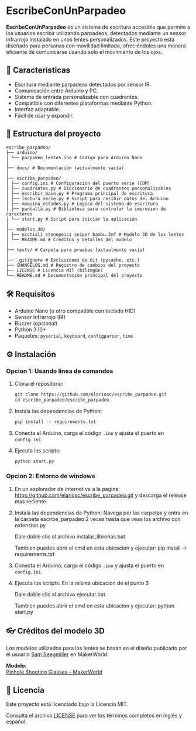 # EscribeConUnParpadeo

**EscribeConUnParpadeo** es un sistema de escritura accesible que permite a los usuarios escribir utilizando parpadeos, detectados mediante un sensor infrarrojo instalado en unos lentes personalizados. Este proyecto está diseñado para personas con movilidad limitada, ofreciéndoles una manera eficiente de comunicarse usando solo el movimiento de los ojos.

## 🚀 Características

- Escritura mediante parpadeos detectados por sensor IR.
- Comunicación entre Arduino y PC.
- Sistema de entrada personalizable con cuadrantes.
- Compatible con diferentes plataformas mediante Python.
- Interfaz adaptable.
- Fácil de usar y expandir.

## 📁 Estructura del proyecto

```
escribe_parpadeo/
├── arduino/
│ └── parpadeo_lentes.ino # Código para Arduino Nano
│
├── docs/ # Documentación (actualmente vacía)
│
├── escribe_parpadeo/
│ ├── config.ini # Configuración del puerto serie (COM)
│ ├── cuadrantes.py # Diccionario de cuadrantes personalizables
│ ├── escribir_main.py # Programa principal de escritura
│ ├── lectura_serie.py # Script para recibir datos del Arduino
│ ├── maquina_estados.py # Lógica del sistema de escritura
│ ├── pantalla.py # Biblioteca para controlar la impresion de caracteres
│ └── start.py # Script para iniciar la aplicación
│
├── modelos_3d/
│ ├── occhiali stenopeici sniper bambu.3mf # Modelo 3D de los lentes
│ └── README.md # Créditos y detalles del modelo
│
├── tests/ # Carpeta para pruebas (actualmente vacía)
│
├── .gitignore # Exclusiones de Git (pycache, etc.)
├── CHANGELOG.md # Registro de cambios del proyecto
├── LICENSE # Licencia MIT (bilingüe)
└── README.md # Documentación principal del proyecto
```

## 🛠️ Requisitos

- Arduino Nano (u otro compatible con teclado HID)
- Sensor Infrarrojo (IR)
- Buzzer (opcional)
- Python 3.10+
- Paquetes: `pyserial`, `keyboard`, `configparser`, `time`

## ⚙️ Instalación
### Opcion 1: Usando linea de comandos

1. Clona el repositorio:
   ```bash
   git clone https://github.com/elariosc/escribe_parpadeo.git
   cd escribe_parpadeo/escribe_parpadeo
   ```

2. Instala las dependencias de Python:
   ```bash
   pip install -r requirements.txt
   ```

3. Conecta el Arduino, carga el código `.ino` y ajusta el puerto en `config.ini`.

4. Ejecuta los scripts:
   ```bash
   python start.py
   ```

### Opcion 2: Entorno de windows

1. En un explorador de internet ve a la pagina:
   https://github.com/elariosc/escribe_parpadeo.git 
   y descarga el release mas reciente
   
2. Instala las dependencias de Python:
   Navega por las carpetas y entra en la carpeta escribe_parpadeo 2 veces hasta
   que veas los archivo con extension py

   Dale doble clic al archivo instalar_librerias.bat

   Tambien puedes abrir el cmd en esta ubicacion y ejecutar:
   pip install -r requirements.txt

3. Conecta el Arduino, carga el código `.ino` y ajusta el puerto en `config.ini`.

4. Ejecuta los scripts:
   En la misma ubicacion de el punto 3 

   Dale doble clic al archivo ejecutar.bat

   Tambien puedes abrir el cmd en esta ubicacion y ejecutar:
   python start.py


## 👓 Créditos del modelo 3D

Los modelos utilizados para los lentes se basan en el diseño publicado por el usuario [Sam Seegmiller](https://makerworld.com/en/u/samseegmiller) en MakerWorld:

**Modelo:**  
[Pinhole Shooting Glasses – MakerWorld](https://makerworld.com/en/models/1039596-pinhole-shooting-glasses#profileId-1024155)

## 📜 Licencia

Este proyecto está licenciado bajo la Licencia MIT.

Consulta el archivo [LICENSE](./LICENSE) para ver los términos completos en inglés y español.

